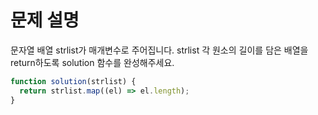 # 문제 설명

문자열 배열 strlist가 매개변수로 주어집니다. strlist 각 원소의 길이를 담은 배열을 return하도록 solution 함수를 완성해주세요.

``` javascript
function solution(strlist) {
  return strlist.map((el) => el.length);
}
```